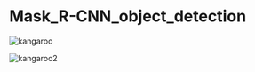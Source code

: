 # Mask_R-CNN_object_detection

![kangaroo](https://user-images.githubusercontent.com/8023150/137642933-93fc057b-db2a-4698-b8c1-732fabe7bdae.png)


![kangaroo2](https://user-images.githubusercontent.com/8023150/137642936-2aa25d49-bb2e-4995-a6c9-991f5cdc7e59.png)
